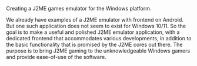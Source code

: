 Creating a J2ME games emulator for the Windows platform.

We already have examples of a J2ME emulator with frontend on Android. But one such application does not seem to exist for Windows 10/11. So the goal is to make a useful and polished J2ME emulator application, with a dedicated frontend that accommodates various developments, in addition to the basic functionality that is promised by the J2ME cores out there. The purpose is to bring J2ME gaming to the unknowledgeable Windows gamers and provide ease-of-use of the software.
